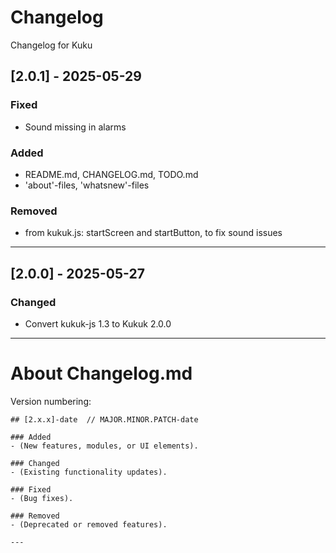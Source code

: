 # Changelog
Changelog for Kuku

## [2.0.1] - 2025-05-29
### Fixed
- Sound missing in alarms
### Added
- README.md, CHANGELOG.md, TODO.md
- 'about'-files, 'whatsnew'-files
### Removed
- from kukuk.js: startScreen and startButton, to fix sound issues

---

## [2.0.0] - 2025-05-27
### Changed
- Convert kukuk-js 1.3 to Kukuk 2.0.0

---


# About Changelog.md
Version numbering: 
```
## [2.x.x]-date  // MAJOR.MINOR.PATCH-date

### Added
- (New features, modules, or UI elements).

### Changed
- (Existing functionality updates).

### Fixed
- (Bug fixes).

### Removed
- (Deprecated or removed features).

---
```
